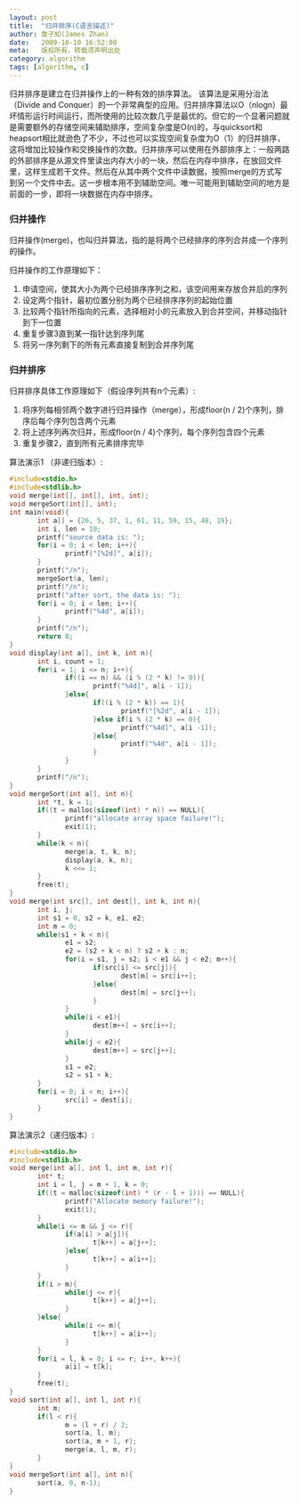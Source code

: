 ```yaml
---
layout: post
title:  "归并排序(C语言描述)"
author: 詹子知(James Zhan)
date:   2009-10-10 16:52:00
meta:   版权所有，转载须声明出处
category: algorithm
tags: [algorithm, c]
---
```


归并排序是建立在归并操作上的一种有效的排序算法。
该算法是采用分治法（Divide and Conquer）的一个非常典型的应用。归并排序算法以O（nlogn）最坏情形运行时间运行，而所使用的比较次数几乎是最优的。但它的一个显著问题就是需要额外的存储空间来辅助排序，空间复杂度是O(n)的，与quicksort和heapsort相比就逊色了不少，不过也可以实现空间复杂度为O（1）的归并排序，这将增加比较操作和交换操作的次数。归并排序可以使用在外部排序上：一般两路的外部排序是从源文件里读出内存大小的一块，然后在内存中排序，在放回文件里，这样生成若干文件。然后在从其中两个文件中读数据，按照merge的方式写到另一个文件中去。这一步根本用不到辅助空间。唯一可能用到辅助空间的地方是前面的一步，即将一块数据在内存中排序。
  
### 归并操作

归并操作(merge)，也叫归并算法，指的是将两个已经排序的序列合并成一个序列的操作。

归并操作的工作原理如下：

1. 申请空间，使其大小为两个已经排序序列之和，该空间用来存放合并后的序列
2. 设定两个指针，最初位置分别为两个已经排序序列的起始位置
3. 比较两个指针所指向的元素，选择相对小的元素放入到合并空间，并移动指针到下一位置
4. 重复步骤3直到某一指针达到序列尾
5. 将另一序列剩下的所有元素直接复制到合并序列尾
 
### 归并排序
归并排序具体工作原理如下（假设序列共有n个元素）:

1. 将序列每相邻两个数字进行归并操作（merge），形成floor(n / 2)个序列，排序后每个序列包含两个元素
2. 将上述序列再次归并，形成floor(n / 4)个序列，每个序列包含四个元素
3. 重复步骤2，直到所有元素排序完毕  


算法演示1 （非递归版本）: 

~~~c
#include<stdio.h>
#include<stdlib.h> 
void merge(int[], int[], int, int);
void mergeSort(int[], int); 
int main(void){
       int a[] = {26, 5, 37, 1, 61, 11, 59, 15, 48, 19};
       int i, len = 10;
       printf("source data is: ");
       for(i = 0; i < len; i++){
              printf("[%2d]", a[i]);
       }
       printf("/n");
       mergeSort(a, len);
       printf("/n");
       printf("after sort, the data is: ");
       for(i = 0; i < len; i++){
              printf("%4d", a[i]);
       }
       printf("/n");
       return 0;
} 
void display(int a[], int k, int n){  
       int i, count = 1;
       for(i = 1; i <= n; i++){
              if((i == n) && (i % (2 * k) != 0)){
                     printf("%4d]", a[i - 1]);
              }else{
                     if((i % (2 * k)) == 1){
                            printf("[%2d", a[i - 1]);
                     }else if(i % (2 * k) == 0){
                            printf("%4d]", a[i -1]);
                     }else{
                            printf("%4d", a[i - 1]);
                     }
              }    
       }
       printf("/n");
} 
void mergeSort(int a[], int n){
       int *t, k = 1;
       if((t = malloc(sizeof(int) * n)) == NULL){
              printf("allocate array space failure!");
              exit(1);
       }    
       while(k < n){
              merge(a, t, k, n);
              display(a, k, n);
              k <<= 1;
       }
       free(t);
} 
void merge(int src[], int dest[], int k, int n){
       int i, j;
       int s1 = 0, s2 = k, e1, e2;
       int m = 0;
       while(s1 + k < n){
              e1 = s2;
              e2 = (s2 + k < n) ? s2 + k : n;
              for(i = s1, j = s2; i < e1 && j < e2; m++){
                     if(src[i] <= src[j]){
                            dest[m] = src[i++];
                     }else{
                            dest[m] = src[j++];
                     }                  
              }
              while(i < e1){
                     dest[m++] = src[i++];
              }
              while(j < e2){
                     dest[m++] = src[j++];
              }
              s1 = e2;
              s2 = s1 + k;
       }
       for(i = 0; i < n; i++){
              src[i] = dest[i];
       }
} 
~~~

算法演示2（递归版本）:

~~~c
#include<stdio.h>
#include<stdlib.h>  
void merge(int a[], int l, int m, int r){
       int* t;
       int i = l, j = m + 1, k = 0;
       if((t = malloc(sizeof(int) * (r - l + 1))) == NULL){
              printf("Allocate memory failure!");
              exit(1);
       }
       while(i <= m && j <= r){
              if(a[i] > a[j]){
                     t[k++] = a[j++];
              }else{
                     t[k++] = a[i++];
              }
       }
       if(i > m){
              while(j <= r){
                     t[k++] = a[j++];
              }
       }else{
              while(i <= m){
                     t[k++] = a[i++];
              }
       }
       for(i = l, k = 0; i <= r; i++, k++){
              a[i] = t[k];
       }
       free(t);
}
void sort(int a[], int l, int r){
       int m;
       if(l < r){
              m = (l + r) / 2;      
              sort(a, l, m);
              sort(a, m + 1, r);
              merge(a, l, m, r);
       }
}  
void mergeSort(int a[], int n){
       sort(a, 0, n-1);
}
~~~
 